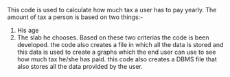 This code is used to calculate how much tax a user has to pay yearly. The amount of tax a person is based on two things:-
1. His age
2. The slab he chooses.
Based on these two criterias the code is been developed. the code also creates a file in which all the data is stored and this data is used to create a graphs which the end user can use to see how much tax he/she has paid.
this code also creates a DBMS file that also stores all the data provided by the user.
